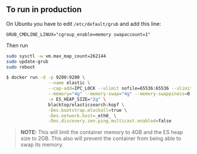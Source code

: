 ## To run in production  

On Ubuntu you have to edit `/etc/default/grub` and add this line:

```
GRUB_CMDLINE_LINUX="cgroup_enable=memory swapaccount=1"
```

Then run
```bash
sudo sysctl -w vm.max_map_count=262144
sudo update-grub
sudo reboot
```

```bash
$ docker run -d -p 9200:9200 \
                --name elastic \
                --cap-add=IPC_LOCK --ulimit nofile=65536:65536 --ulimit memlock=-1:-1 \
                --memory="4g" --memory-swap="4g" --memory-swappiness=0 \
                -e ES_HEAP_SIZE="2g" \
                blacktop/elasticsearch:kopf \
                -Des.bootstrap.mlockall=true \
                -Des.network.host=_eth0_ \
                -Des.discovery.zen.ping.multicast.enabled=false
```

> **NOTE:** This will limit the container memory to 4GB and the ES heap size to 2GB.  This also will prevent the container from being able to swap its memory.
